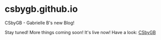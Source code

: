 # csbygb.github.io
CSbyGB - Gabrielle B's new Blog!

Stay tuned! More things coming soon!
It's live now! Have a look: [CSbyGB](https://csbygb.github.io/)
